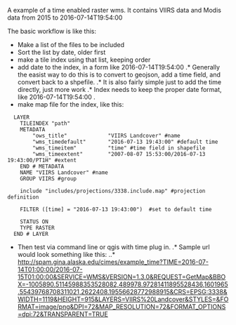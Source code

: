 A example of a time enabled raster wms.  It contains VIIRS data and Modis data from 2015 to 2016-07-14T19:54:00

The basic workflow is like this:
* Make a list of the files to be included
* Sort the list by date, older first
* make a tile index using that list, keeping order
* add date to the index, in a form like 2016-07-14T19:54:00
.* Generally the easist way to do this is to convert to geojson, add a time field, and convert back to a shpefile.
.* It is also fairly simple just to add the time directly, just more work
.* Index needs to keep the proper date format, like 2016-07-14T19:54:00 .
* make map file for the index, like this:
```
  LAYER
    TILEINDEX "path"
    METADATA
        "ows_title"             "VIIRS Landcover" #name
        "wms_timedefault"       "2016-07-13 19:43:00" #default time
        "wms_timeitem"          "time" #time field in shapefile 
        "wms_timeextent"        "2007-08-07 15:53:00/2016-07-13 19:43:00/PT1H" #extent
    END # METADATA
    NAME "VIIRS Landcover" #name
    GROUP VIIRS #group
    
    include "includes/projections/3338.include.map" #projection definition

    FILTER ([time] = "2016-07-13 19:43:00")  #set to default time

    STATUS ON
    TYPE RASTER
  END # LAYER

```
* Then test via command line or qgis with time plug in.
.* Sample url would look something like this:
..* http://spam.gina.alaska.edu/cimes/example_time?TIME=2016-07-14T01:00:00/2016-07-15T01:00:00&SERVICE=WMS&VERSION=1.3.0&REQUEST=GetMap&BBOX=-1005890.51145988353528082,489978.97281411895528436,1601965.55439768708311021,2622408.19556628772988915&CRS=EPSG:3338&WIDTH=1119&HEIGHT=915&LAYERS=VIIRS%20Landcover&STYLES=&FORMAT=image/png&DPI=72&MAP_RESOLUTION=72&FORMAT_OPTIONS=dpi:72&TRANSPARENT=TRUE

